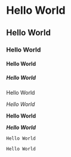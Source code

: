 # Hello World

## Hello World

### Hello World

#### Hello World

##### Hello World

Hello World

*Hello World*

**Hello World**

***Hello World***

`Hello World`

```
Hello World
```